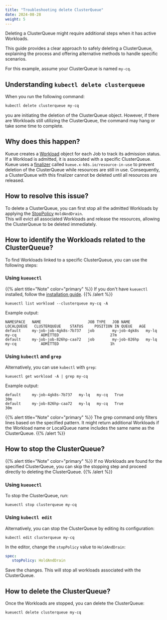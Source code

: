 ```yaml
---
title: "Troubleshooting delete ClusterQueue"
date: 2024-08-28
weight: 5
---
```


Deleting a ClusterQueue might require additional steps when it has active Workloads.

This guide provides a clear approach to safely deleting a ClusterQueue,
explaining the process and offering alternative methods to handle specific scenarios.

For this example, assume your ClusterQueue is named `my-cq`.

## Understanding `kubectl delete clusterqueue`

When you run the following command:

```sh
kubectl delete clusterqueue my-cq
```

you are initiating the deletion of the ClusterQueue object. 
However, if there are Workloads still utilizing the ClusterQueue, the command may hang or take some time to complete.


## Why does this happen?

Kueue creates a [Workload](/docs/concepts/workload/) object for each Job to track its admission status. 
If a Workload is admitted, it is associated with a specific ClusterQueue. 
Kueue uses a [finalizer](https://kubernetes.io/docs/concepts/overview/working-with-objects/finalizers/) 
called `kueue.x-k8s.io/resource-in-use` to prevent deletion of the ClusterQueue while resources are still in use. 
Consequently, a ClusterQueue with this finalizer cannot be deleted until all resources are released.


## How to resolve this issue?

To delete a ClusterQueue, you can first stop all the admitted Workloads by applying the [StopPolicy](/docs/concepts/cluster_queue/#stoppolicy) `HoldAndDrain`.  
This will evict all associated Workloads and release the resources, allowing the ClusterQueue to be deleted immediately.


## How to identify the Workloads related to the ClusterQueue?

To find Workloads linked to a specific ClusterQueue, you can use the following steps:

### Using `kueuectl`

{{% alert title="Note" color="primary" %}}
If you don't have `kueuectl` installed, follow the [installation guide](/docs/reference/kubectl-kueue/installation/).
{{% /alert %}}

```shell
kueuectl list workload --clusterqueue my-cq -A
```

Example output:

```shell
NAMESPACE   NAME                     JOB TYPE   JOB NAME       LOCALQUEUE   CLUSTERQUEUE    STATUS     POSITION IN QUEUE   AGE
default     my-job-job-4gk8s-7b737   job        my-job-4gk8s   my-lq        my-cq           ADMITTED                       27m
default     my-job-job-826hp-caa72   job        my-job-826hp   my-lq        my-cq           ADMITTED                       1h
```

### Using `kubectl` and `grep`

Alternatively, you can use `kubectl` with `grep`:

```shell
kueuectl get workload -A | grep my-cq
```

Example output:

```shell
default     my-job-4gk8s-7b737   my-lq   my-cq   True                  30m
default     my-job-826hp-caa72   my-lq   my-cq   True                  30m
```

{{% alert title="Note" color="primary" %}}
The grep command only filters lines based on the specified pattern. 
It might return additional Workloads if the Workload name or LocalQueue name includes the same name as the ClusterQueue.
{{% /alert %}}

## How to stop the ClusterQueue?

{{% alert title="Note" color="primary" %}}
If no Workloads are found for the specified ClusterQueue, you can skip the stopping step and proceed directly to deleting the ClusterQueue.
{{% /alert %}}

### Using `kueuectl`

To stop the ClusterQueue, run:

```shell
kueuectl stop clusterqueue my-cq
```


### Using `kubectl edit`

Alternatively, you can stop the ClusterQueue by editing its configuration:

```shell
kubectl edit clusterqueue my-cq
```

In the editor, change the `stopPolicy` value to `HoldAndDrain`:

```yaml
spec:
   stopPolicy: HoldAndDrain
```

Save the changes. This will stop all workloads associated with the ClusterQueue.


## How to delete the ClusterQueue?

Once the Workloads are stopped, you can delete the ClusterQueue:

```shell
kueuectl delete clusterqueue my-cq
```
